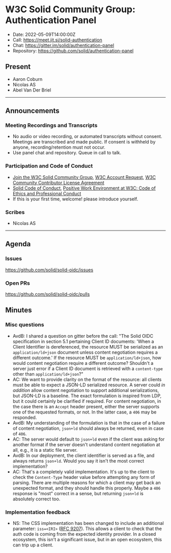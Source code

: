 # W3C Solid Community Group: Authentication Panel

* Date: 2022-05-09T14:00:00Z
* Call: https://meet.jit.si/solid-authentication
* Chat: https://gitter.im/solid/authentication-panel
* Repository: https://github.com/solid/authentication-panel

## Present
* Aaron Coburn
* Nicolas AS
* Abel Van Der Briel

---

## Announcements

### Meeting Recordings and Transcripts
* No audio or video recording, or automated transcripts without consent. Meetings are transcribed and made public. If consent is withheld by anyone, recording/retention must not occur.
* Use panel chat and repository. Queue in call to talk.

### Participation and Code of Conduct
* [Join the W3C Solid Community Group](https://www.w3.org/community/solid/join), [W3C Account Request](http://www.w3.org/accounts/request), [W3C Community Contributor License Agreement](https://www.w3.org/community/about/agreements/cla/)
* [Solid Code of Conduct](https://github.com/solid/process/blob/master/code-of-conduct.md), [Positive Work Environment at W3C: Code of Ethics and Professional Conduct](https://github.com/solid/process/blob/master/code-of-conduct.md)
* If this is your first time, welcome! please introduce yourself.

### Scribes
*  Nicolas AS

---

## Agenda

### Issues

https://github.com/solid/solid-oidc/issues

### Open PRs

https://github.com/solid/solid-oidc/pulls


## Minutes

### Misc questions

* AvdB: I shared a question on gitter before the call: "The Solid OIDC specification in section 5.1 pertaining Client ID documents: 'When a Client Identifier is dereferenced, the resource MUST be serialized as an `application/ld+json` document unless content negotiation requires a different outcome.' If the resource MUST be `application/ld+json`, how would content negotiation require a different outcome? Shouldn't a server just error if a Client ID document is retrieved with a `content-type` other than `application/ld+json`?"
* AC: We want to provide clarity on the format of the resource: all clients must be able to expect a JSON-LD serialized resource. A server could *in addition* allow content negotiation to support additional serializations, but JSON-LD is a baseline. The exact formulation is inspired from LDP, but it could certainly be clarified if required. For content negotiation, in the case there is an `Accept` header present, either the server supports one of the requested formats, or not. In the latter case, a `406` may be responded.
* AvdB: My understanding of the formulation is that in the case of a failure of content negotiation, `json+ld` should always be returned, even in case of `406`.
* AC: The server would default to `json+ld` even if the client was asking for another format if the server doesn't understand content negotiation at all, e.g., it is a static file server.
* AvdB: In our deployment, the client identifier is served as a file, and always returns `json+ld`. Would you say it isn't the most correct implementation?
* AC: That's a completely valid implementation. It's up to the client to check the `Content-Type` header value before attempting any form of parsing. There are multiple reasons for which a client may get back an unexpected format, and they should handle this properly. Maybe a `406` response is "most" correct in a sense, but returning `json+ld` is absolutely correct too.

### Implementation feedback

* NS: The CSS implementation has been changed to include an additional parameter: `iss=<IRI>` ([RFC 9207](https://datatracker.ietf.org/doc/html/rfc9207)). This allows a client to check that the auth code is coming from the expected identity provider. In a closed ecosystem, this isn't a significant issue, but in an open ecosystem, this can trip up a client.


